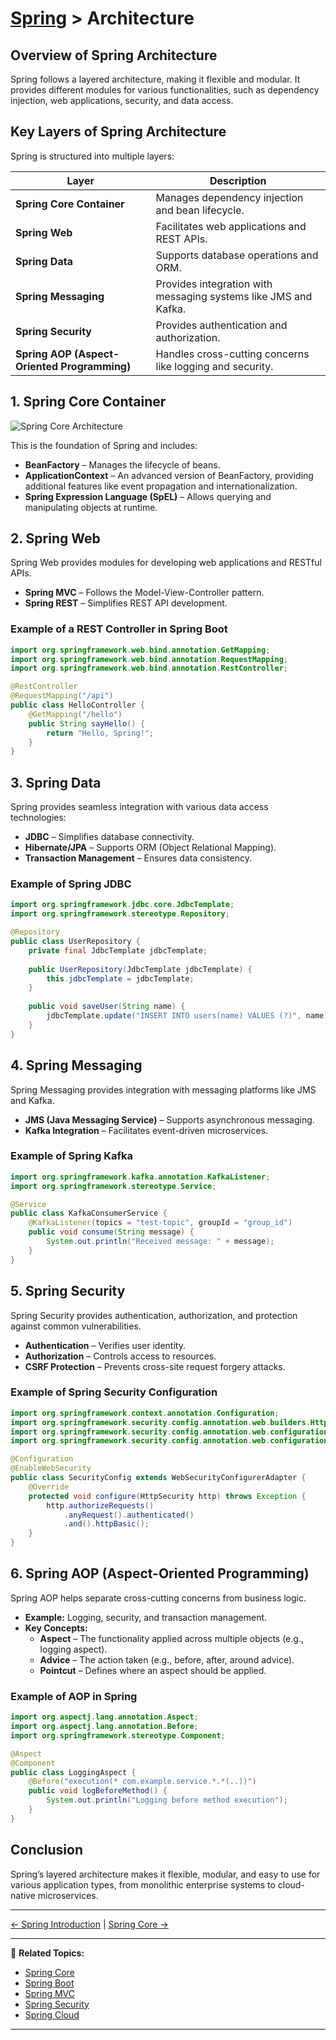 # [Spring](../) > Architecture

## Overview of Spring Architecture
Spring follows a layered architecture, making it flexible and modular. It provides different modules for various functionalities, such as dependency injection, web applications, security, and data access.

## Key Layers of Spring Architecture
Spring is structured into multiple layers:

| Layer | Description |
|--------|-------------|
| **Spring Core Container** | Manages dependency injection and bean lifecycle. |
| **Spring Web** | Facilitates web applications and REST APIs. |
| **Spring Data** | Supports database operations and ORM. |
| **Spring Messaging** | Provides integration with messaging systems like JMS and Kafka. |
| **Spring Security** | Provides authentication and authorization. |
| **Spring AOP (Aspect-Oriented Programming)** | Handles cross-cutting concerns like logging and security. |

## 1. Spring Core Container

![Spring Core Architecture](./spring-core.webp)

This is the foundation of Spring and includes:
- **BeanFactory** – Manages the lifecycle of beans.
- **ApplicationContext** – An advanced version of BeanFactory, providing additional features like event propagation and internationalization.
- **Spring Expression Language (SpEL)** – Allows querying and manipulating objects at runtime.

## 2. Spring Web
Spring Web provides modules for developing web applications and RESTful APIs.
- **Spring MVC** – Follows the Model-View-Controller pattern.
- **Spring REST** – Simplifies REST API development.

### Example of a REST Controller in Spring Boot
```java
import org.springframework.web.bind.annotation.GetMapping;
import org.springframework.web.bind.annotation.RequestMapping;
import org.springframework.web.bind.annotation.RestController;

@RestController
@RequestMapping("/api")
public class HelloController {
    @GetMapping("/hello")
    public String sayHello() {
        return "Hello, Spring!";
    }
}
```

## 3. Spring Data
Spring provides seamless integration with various data access technologies:
- **JDBC** – Simplifies database connectivity.
- **Hibernate/JPA** – Supports ORM (Object Relational Mapping).
- **Transaction Management** – Ensures data consistency.

### Example of Spring JDBC
```java
import org.springframework.jdbc.core.JdbcTemplate;
import org.springframework.stereotype.Repository;

@Repository
public class UserRepository {
    private final JdbcTemplate jdbcTemplate;
    
    public UserRepository(JdbcTemplate jdbcTemplate) {
        this.jdbcTemplate = jdbcTemplate;
    }
    
    public void saveUser(String name) {
        jdbcTemplate.update("INSERT INTO users(name) VALUES (?)", name);
    }
}
```

## 4. Spring Messaging
Spring Messaging provides integration with messaging platforms like JMS and Kafka.
- **JMS (Java Messaging Service)** – Supports asynchronous messaging.
- **Kafka Integration** – Facilitates event-driven microservices.

### Example of Spring Kafka
```java
import org.springframework.kafka.annotation.KafkaListener;
import org.springframework.stereotype.Service;

@Service
public class KafkaConsumerService {
    @KafkaListener(topics = "test-topic", groupId = "group_id")
    public void consume(String message) {
        System.out.println("Received message: " + message);
    }
}
```

## 5. Spring Security
Spring Security provides authentication, authorization, and protection against common vulnerabilities.
- **Authentication** – Verifies user identity.
- **Authorization** – Controls access to resources.
- **CSRF Protection** – Prevents cross-site request forgery attacks.

### Example of Spring Security Configuration
```java
import org.springframework.context.annotation.Configuration;
import org.springframework.security.config.annotation.web.builders.HttpSecurity;
import org.springframework.security.config.annotation.web.configuration.EnableWebSecurity;
import org.springframework.security.config.annotation.web.configuration.WebSecurityConfigurerAdapter;

@Configuration
@EnableWebSecurity
public class SecurityConfig extends WebSecurityConfigurerAdapter {
    @Override
    protected void configure(HttpSecurity http) throws Exception {
        http.authorizeRequests()
            .anyRequest().authenticated()
            .and().httpBasic();
    }
}
```

## 6. Spring AOP (Aspect-Oriented Programming)
Spring AOP helps separate cross-cutting concerns from business logic.
- **Example:** Logging, security, and transaction management.
- **Key Concepts:**
  - **Aspect** – The functionality applied across multiple objects (e.g., logging aspect).
  - **Advice** – The action taken (e.g., before, after, around advice).
  - **Pointcut** – Defines where an aspect should be applied.

### Example of AOP in Spring
```java
import org.aspectj.lang.annotation.Aspect;
import org.aspectj.lang.annotation.Before;
import org.springframework.stereotype.Component;

@Aspect
@Component
public class LoggingAspect {
    @Before("execution(* com.example.service.*.*(..))")
    public void logBeforeMethod() {
        System.out.println("Logging before method execution");
    }
}
```

## Conclusion
Spring’s layered architecture makes it flexible, modular, and easy to use for various application types, from monolithic enterprise systems to cloud-native microservices.

---

[← Spring Introduction](../introduction) | [Spring Core →](../spring-core)

---

🔗 **Related Topics:**
- [Spring Core](../spring-core)
- [Spring Boot](../boot)
- [Spring MVC](../mvc)
- [Spring Security](../security)
- [Spring Cloud](../cloud)

---
